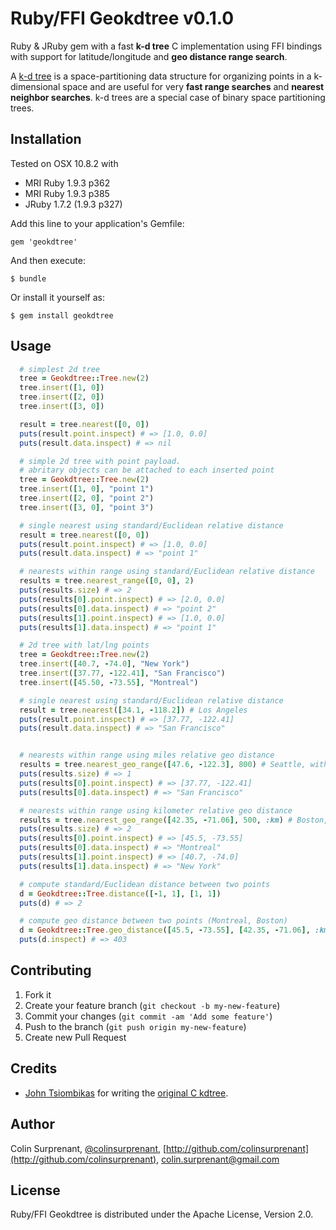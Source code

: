 # Ruby/FFI Geokdtree v0.1.0

Ruby & JRuby gem with a fast **k-d tree** C implementation using FFI bindings with support for latitude/longitude and **geo distance range search**.

A [k-d tree](https://en.wikipedia.org/wiki/K-d_tree) is a space-partitioning data structure for organizing points in a k-dimensional space and are useful for very **fast range searches** and **nearest neighbor searches**. k-d trees are a special case of binary space partitioning trees.

## Installation

Tested on OSX 10.8.2 with
- MRI Ruby 1.9.3 p362
- MRI Ruby 1.9.3 p385
- JRuby 1.7.2 (1.9.3 p327)

Add this line to your application's Gemfile:

    gem 'geokdtree'

And then execute:

    $ bundle

Or install it yourself as:

    $ gem install geokdtree

## Usage

``` ruby
  # simplest 2d tree
  tree = Geokdtree::Tree.new(2)
  tree.insert([1, 0])
  tree.insert([2, 0])
  tree.insert([3, 0])

  result = tree.nearest([0, 0])
  puts(result.point.inspect) # => [1.0, 0.0]
  puts(result.data.inspect) # => nil

  # simple 2d tree with point payload. 
  # abritary objects can be attached to each inserted point
  tree = Geokdtree::Tree.new(2)
  tree.insert([1, 0], "point 1")
  tree.insert([2, 0], "point 2")
  tree.insert([3, 0], "point 3")

  # single nearest using standard/Euclidean relative distance
  result = tree.nearest([0, 0])
  puts(result.point.inspect) # => [1.0, 0.0]
  puts(result.data.inspect) # => "point 1"

  # nearests within range using standard/Euclidean relative distance
  results = tree.nearest_range([0, 0], 2)
  puts(results.size) # => 2
  puts(results[0].point.inspect) # => [2.0, 0.0]
  puts(results[0].data.inspect) # => "point 2"
  puts(results[1].point.inspect) # => [1.0, 0.0]
  puts(results[1].data.inspect) # => "point 1"

  # 2d tree with lat/lng points
  tree = Geokdtree::Tree.new(2)
  tree.insert([40.7, -74.0], "New York")
  tree.insert([37.77, -122.41], "San Francisco")
  tree.insert([45.50, -73.55], "Montreal")

  # single nearest using standard/Euclidean relative distance
  result = tree.nearest([34.1, -118.2]) # Los Angeles
  puts(result.point.inspect) # => [37.77, -122.41]
  puts(result.data.inspect) # => "San Francisco"


  # nearests within range using miles relative geo distance
  results = tree.nearest_geo_range([47.6, -122.3], 800) # Seattle, within 800 mi
  puts(results.size) # => 1
  puts(results[0].point.inspect) # => [37.77, -122.41]
  puts(results[0].data.inspect) # => "San Francisco"

  # nearests within range using kilometer relative geo distance
  results = tree.nearest_geo_range([42.35, -71.06], 500, :km) # Boston, within 500 km
  puts(results.size) # => 2
  puts(results[0].point.inspect) # => [45.5, -73.55]
  puts(results[0].data.inspect) # => "Montreal"
  puts(results[1].point.inspect) # => [40.7, -74.0]
  puts(results[1].data.inspect) # => "New York"

  # compute standard/Euclidean distance between two points
  d = Geokdtree::Tree.distance([-1, 1], [1, 1])
  puts(d) # => 2

  # compute geo distance between two points (Montreal, Boston)
  d = Geokdtree::Tree.geo_distance([45.5, -73.55], [42.35, -71.06], :km).round(0)
  puts(d.inspect) # => 403
```

## Contributing

1. Fork it
2. Create your feature branch (`git checkout -b my-new-feature`)
3. Commit your changes (`git commit -am 'Add some feature'`)
4. Push to the branch (`git push origin my-new-feature`)
5. Create new Pull Request

## Credits
- [John Tsiombikas](http://nuclear.mutantstargoat.com/) for writing the [original C kdtree](https://code.google.com/p/kdtree/).

## Author
Colin Surprenant, [@colinsurprenant](http://twitter.com/colinsurprenant), [http://github.com/colinsurprenant](http://github.com/colinsurprenant), colin.surprenant@gmail.com

## License
Ruby/FFI Geokdtree is distributed under the Apache License, Version 2.0. 
